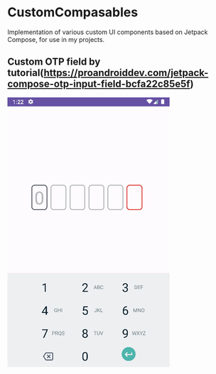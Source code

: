 # CustomCompasables
Implementation of various custom UI components based on Jetpack Compose, for use in my projects.

## Custom OTP field by tutorial(https://proandroiddev.com/jetpack-compose-otp-input-field-bcfa22c85e5f)
![OtpTextField](demo/OtpTextField.gif)